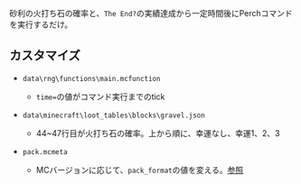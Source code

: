 砂利の火打ち石の確率と、`The End?`の実績達成から一定時間後にPerchコマンドを実行するだけ。

## カスタマイズ
- `data\rng\functions\main.mcfunction`
    - `time=`の値がコマンド実行までのtick

- `data\minecraft\loot_tables\blocks\gravel.json`
   - 44~47行目が火打ち石の確率。上から順に、幸運なし、幸運1、2、3
 
- `pack.mcmeta`
   - MCバージョンに応じて、`pack_format`の値を変える。[参照](https://minecraft.fandom.com/ja/wiki/%E3%83%91%E3%83%83%E3%82%AF%E3%83%95%E3%82%A9%E3%83%BC%E3%83%9E%E3%83%83%E3%83%88)
